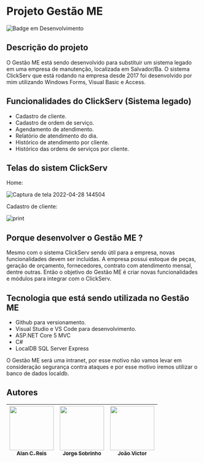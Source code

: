 
# Projeto Gestão ME
![Badge em Desenvolvimento](http://img.shields.io/static/v1?label=STATUS&message=EM%20DESENVOLVIMENTO&color=GREEN&style=for-the-badge)


## Descrição do projeto

O Gestão ME está sendo desenvolvido para substituir um sistema legado em uma empresa de manutenção, localizada em Salvador/Ba. O sistema ClickServ que está rodando na empresa desde 2017 foi desenvolvido por mim utilizando Windows Forms, Visual Basic e Access. 

## Funcionalidades do ClickServ (Sistema legado)
- Cadastro de cliente.
- Cadastro de ordem de serviço.
- Agendamento de atendimento.
- Relatório de atendimento do dia.
- Histórico de atendimento por cliente.
- Histórico das ordens de serviços por cliente.

## Telas do sistem ClickServ

Home:

![Captura de tela 2022-04-28 144504](https://user-images.githubusercontent.com/69443030/165844901-6f42b745-5ae7-4100-b465-69a92375fae8.png)

Cadastro de cliente:

![print](https://user-images.githubusercontent.com/69443030/165844940-70a11301-0034-40a9-89f7-51824c5b488c.png)


## Porque desenvolver o Gestão ME ?
Mesmo com o sistema ClickServ sendo útil para a empresa, novas funcionalidades devem ser incluídas. A empresa possui estoque de peças, geração de orçamento, fornecedores, contrato com atendimento mensal, dentre outras. 
Então o objetivo do Gestão ME é criar novas funcionalidades e módulos para integrar com o ClickServ.

## Tecnologia que está sendo utilizada no Gestão ME
- Github para versionamento.
- Visual Studio e VS Code para desenvolvimento.
- ASP.NET Core 5 MVC
- C#
- LocalDB SQL Server Express

O Gestão ME será uma intranet, por esse motivo não vamos levar em consideração segurança contra ataques e por esse motivo iremos utilizar o banco de dados localdb.

## Autores

| [<img src="https://avatars.githubusercontent.com/u/69443030?v=4" width=115><br><sub>Alan C. Reis</sub>](https://github.com/Alan-Reis) |  [<img src="https://avatars.githubusercontent.com/u/85499661?v=4" width=115><br><sub>Jorge Sobrinho</sub>](https://github.com/jorgesoobrinho) |  [<img src="https://avatars.githubusercontent.com/u/100648619?v=4" width=115><br><sub>João Victor</sub>](https://github.com/jvictorPS) |
| :---: | :---: | :---: |
